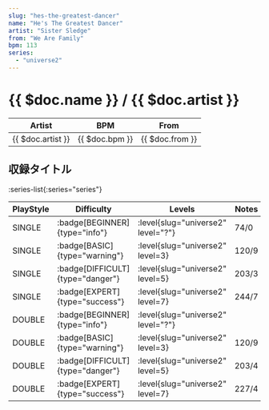 ```yaml
---
slug: "hes-the-greatest-dancer"
name: "He's The Greatest Dancer"
artist: "Sister Sledge"
from: "We Are Family"
bpm: 113
series:
  - "universe2"
---
```


# {{ $doc.name }} / {{ $doc.artist }}

|Artist|BPM|From|
|------|---|----|
|{{ $doc.artist }}|{{ $doc.bpm }}|{{ $doc.from }}|

## 収録タイトル

:series-list{:series="series"}

|PlayStyle|Difficulty|Levels|Notes|Movie|
|---------|----------|------|-----|-----|
|SINGLE| :badge[BEGINNER]{type="info"}|<div class="field is-grouped is-grouped-multiline"> :level{slug="universe2" level="?"}</div>|74/0||
|SINGLE| :badge[BASIC]{type="warning"}|<div class="field is-grouped is-grouped-multiline"> :level{slug="universe2" level=3}</div>|120/9||
|SINGLE| :badge[DIFFICULT]{type="danger"}|<div class="field is-grouped is-grouped-multiline"> :level{slug="universe2" level=5}</div>|203/3||
|SINGLE| :badge[EXPERT]{type="success"}|<div class="field is-grouped is-grouped-multiline"> :level{slug="universe2" level=7}</div>|244/7||
|DOUBLE| :badge[BEGINNER]{type="info"}|<div class="field is-grouped is-grouped-multiline"> :level{slug="universe2" level="?"}</div>|||
|DOUBLE| :badge[BASIC]{type="warning"}|<div class="field is-grouped is-grouped-multiline"> :level{slug="universe2" level=3}</div>|120/9||
|DOUBLE| :badge[DIFFICULT]{type="danger"}|<div class="field is-grouped is-grouped-multiline"> :level{slug="universe2" level=5}</div>|203/4||
|DOUBLE| :badge[EXPERT]{type="success"}|<div class="field is-grouped is-grouped-multiline"> :level{slug="universe2" level=7}</div>|227/4||
